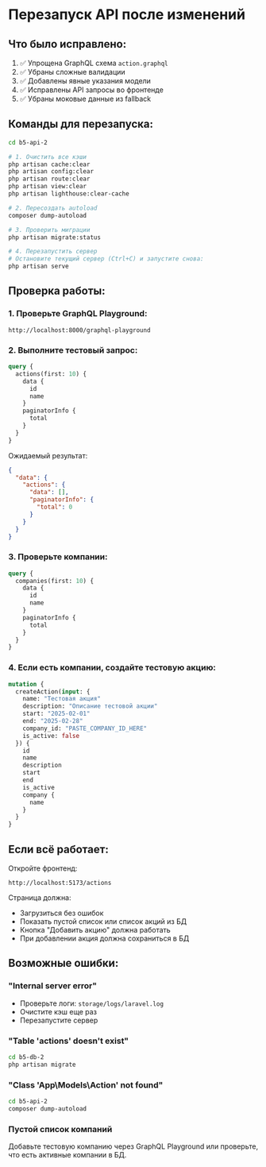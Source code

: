# Перезапуск API после изменений

## Что было исправлено:

1. ✅ Упрощена GraphQL схема `action.graphql`
2. ✅ Убраны сложные валидации
3. ✅ Добавлены явные указания модели
4. ✅ Исправлены API запросы во фронтенде
5. ✅ Убраны моковые данные из fallback

## Команды для перезапуска:

```bash
cd b5-api-2

# 1. Очистить все кэши
php artisan cache:clear
php artisan config:clear
php artisan route:clear
php artisan view:clear
php artisan lighthouse:clear-cache

# 2. Пересоздать autoload
composer dump-autoload

# 3. Проверить миграции
php artisan migrate:status

# 4. Перезапустить сервер
# Остановите текущий сервер (Ctrl+C) и запустите снова:
php artisan serve
```

## Проверка работы:

### 1. Проверьте GraphQL Playground:
```
http://localhost:8000/graphql-playground
```

### 2. Выполните тестовый запрос:
```graphql
query {
  actions(first: 10) {
    data {
      id
      name
    }
    paginatorInfo {
      total
    }
  }
}
```

Ожидаемый результат:
```json
{
  "data": {
    "actions": {
      "data": [],
      "paginatorInfo": {
        "total": 0
      }
    }
  }
}
```

### 3. Проверьте компании:
```graphql
query {
  companies(first: 10) {
    data {
      id
      name
    }
    paginatorInfo {
      total
    }
  }
}
```

### 4. Если есть компании, создайте тестовую акцию:
```graphql
mutation {
  createAction(input: {
    name: "Тестовая акция"
    description: "Описание тестовой акции"
    start: "2025-02-01"
    end: "2025-02-28"
    company_id: "PASTE_COMPANY_ID_HERE"
    is_active: false
  }) {
    id
    name
    description
    start
    end
    is_active
    company {
      name
    }
  }
}
```

## Если всё работает:

Откройте фронтенд:
```
http://localhost:5173/actions
```

Страница должна:
- Загрузиться без ошибок
- Показать пустой список или список акций из БД
- Кнопка "Добавить акцию" должна работать
- При добавлении акция должна сохраниться в БД

## Возможные ошибки:

### "Internal server error"
- Проверьте логи: `storage/logs/laravel.log`
- Очистите кэш еще раз
- Перезапустите сервер

### "Table 'actions' doesn't exist"
```bash
cd b5-db-2
php artisan migrate
```

### "Class 'App\Models\Action' not found"
```bash
cd b5-api-2
composer dump-autoload
```

### Пустой список компаний
Добавьте тестовую компанию через GraphQL Playground или проверьте, что есть активные компании в БД.
